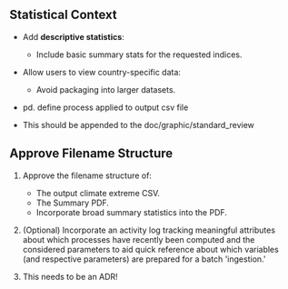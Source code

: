 ## Statistical Context
- Add **descriptive statistics**:
    - Include basic summary stats for the requested indices.
- Allow users to view country-specific data:
    - Avoid packaging into larger datasets.

- pd. define process applied to output csv file

-  This should be appended to the doc/graphic/standard_review

## Approve Filename Structure 
1. Approve the filename structure of:
    - The output climate extreme CSV.
    - The Summary PDF.
    - Incorporate broad summary statistics into the PDF.
2. (Optional) Incorporate an activity log tracking meaningful attributes about which processes have recently been computed and the considered parameters to aid quick reference about which variables (and respective parameters) are prepared for a batch 'ingestion.'

3. This needs to be an ADR!


